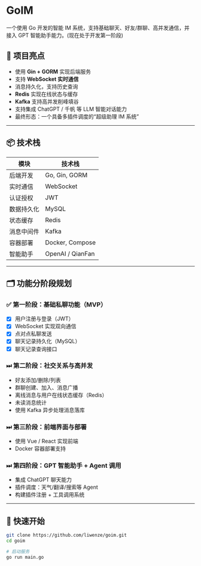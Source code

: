 # GoIM
一个使用 Go 开发的智能 IM 系统，支持基础聊天、好友/群聊、高并发通信，并接入 GPT 智能助手能力。(现在处于开发第一阶段)

## 🌟 项目亮点

- 使用 **Gin + GORM** 实现后端服务
- 支持 **WebSocket 实时通信**
- 消息持久化，支持历史查询
- **Redis** 实现在线状态与缓存
- **Kafka** 支持高并发削峰填谷
- 支持集成 ChatGPT / 千帆 等 LLM 智能对话能力
- 最终形态：一个具备多插件调度的“超级助理 IM 系统”

---

## 📦 技术栈

| 模块          | 技术栈            |
|---------------|-------------------|
| 后端开发      | Go, Gin, GORM     |
| 实时通信      | WebSocket         |
| 认证授权      | JWT               |
| 数据持久化    | MySQL             |
| 状态缓存      | Redis             |
| 消息中间件    | Kafka             |
| 容器部署      | Docker, Compose   |
| 智能助手      | OpenAI / QianFan  |

---

## 🗂️ 功能分阶段规划

### ✅ 第一阶段：基础私聊功能（MVP）
- [x] 用户注册与登录（JWT）
- [x] WebSocket 实现双向通信
- [x] 点对点私聊发送
- [x] 聊天记录持久化（MySQL）
- [x] 聊天记录查询接口

### ⏭ 第二阶段：社交关系与高并发
- 好友添加/删除/列表
- 群聊创建、加入、消息广播
- 离线消息与用户在线状态缓存（Redis）
- 未读消息统计
- 使用 Kafka 异步处理消息落库

### ⏭ 第三阶段：前端界面与部署
- 使用 Vue / React 实现前端
- Docker 容器部署支持

### ⏭ 第四阶段：GPT 智能助手 + Agent 调用
- 集成 ChatGPT 聊天能力
- 插件调度：天气/翻译/搜索等 Agent
- 构建插件注册 + 工具调用系统

---

## 🚀 快速开始

```bash
git clone https://github.com/liwenze/goim.git
cd goim

# 启动服务
go run main.go